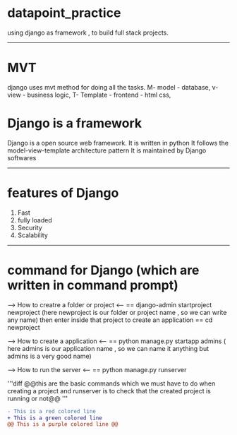 # datapoint_practice
using django as framework , to build full stack projects.

----
# MVT
django uses mvt method for doing all the tasks.
M- model - database,
v- view - business logic,
T- Template - frontend - html css,

# Django is a framework
Django is a open source web framework. It is written in python
It follows the model-view-template architecture pattern
It is maintained by Django softwares

----
# features of Django
1. Fast
2. fully loaded
3. Security
4. Scalability

----
# command for Django (which are written in command prompt)

--> How to creatre a folder or project <--
== django-admin startproject newproject (here newproject is our folder or project name , so we can write any name)
then enter inside that project to create an application
== cd newproject

--> How to create a application <--
== python manage.py startapp admins ( here admins is our application name , so we can name it anything but admins is a very good name)

--> How to run the server <--
== python manage.py runserver 

'''diff
@@this are the basic commands which we must have to do when creating a project and runserver is to check that the created project is running or not@@
'''


```diff
- This is a red colored line
+ This is a green colored line
@@ This is a purple colored line @@
```
